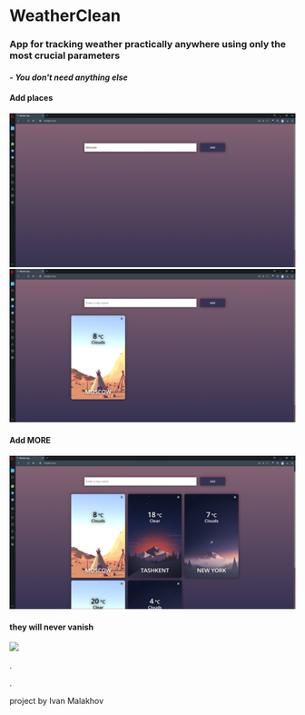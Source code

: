 # WeatherClean

### App for tracking weather practically anywhere using only the most crucial parameters
#### - *You don't need anything else*

#### Add places
![](images/nocards.png) ![](images/1card.png)
#### Add MORE
![](images/manycards.png)
#### they will never vanish
![](images/2022-10-28-16-20-50.gif)

.

.

project by Ivan Malakhov
